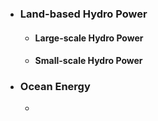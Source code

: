 - ### Land-based Hydro Power
	- #### Large-scale Hydro Power
	- #### Small-scale Hydro Power
- ### Ocean Energy
	-